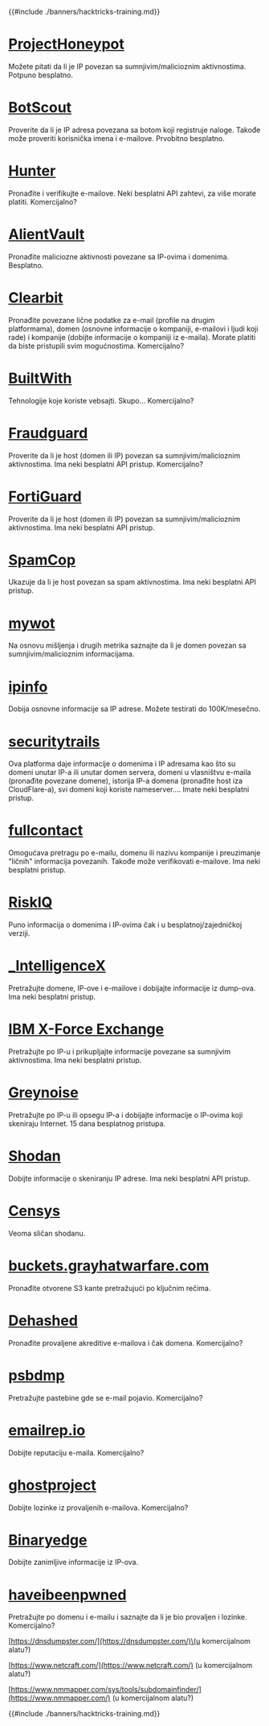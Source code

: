{{#include ./banners/hacktricks-training.md}}

# [ProjectHoneypot](https://www.projecthoneypot.org/)

Možete pitati da li je IP povezan sa sumnjivim/malicioznim aktivnostima. Potpuno besplatno.

# [**BotScout**](http://botscout.com/api.htm)

Proverite da li je IP adresa povezana sa botom koji registruje naloge. Takođe može proveriti korisnička imena i e-mailove. Prvobitno besplatno.

# [Hunter](https://hunter.io/)

Pronađite i verifikujte e-mailove. 
Neki besplatni API zahtevi, za više morate platiti. 
Komercijalno?

# [AlientVault](https://otx.alienvault.com/api)

Pronađite maliciozne aktivnosti povezane sa IP-ovima i domenima. Besplatno.

# [Clearbit](https://dashboard.clearbit.com/)

Pronađite povezane lične podatke za e-mail \(profile na drugim platformama\), domen \(osnovne informacije o kompaniji, e-mailovi i ljudi koji rade\) i kompanije \(dobijte informacije o kompaniji iz e-maila\). 
Morate platiti da biste pristupili svim mogućnostima. 
Komercijalno?

# [BuiltWith](https://builtwith.com/)

Tehnologije koje koriste vebsajti. Skupo... 
Komercijalno?

# [Fraudguard](https://fraudguard.io/)

Proverite da li je host \(domen ili IP\) povezan sa sumnjivim/malicioznim aktivnostima. Ima neki besplatni API pristup. 
Komercijalno?

# [FortiGuard](https://fortiguard.com/)

Proverite da li je host \(domen ili IP\) povezan sa sumnjivim/malicioznim aktivnostima. Ima neki besplatni API pristup.

# [SpamCop](https://www.spamcop.net/)

Ukazuje da li je host povezan sa spam aktivnostima. Ima neki besplatni API pristup.

# [mywot](https://www.mywot.com/)

Na osnovu mišljenja i drugih metrika saznajte da li je domen povezan sa sumnjivim/malicioznim informacijama.

# [ipinfo](https://ipinfo.io/)

Dobija osnovne informacije sa IP adrese. Možete testirati do 100K/mesečno.

# [securitytrails](https://securitytrails.com/app/account)

Ova platforma daje informacije o domenima i IP adresama kao što su domeni unutar IP-a ili unutar domen servera, domeni u vlasništvu e-maila \(pronađite povezane domene\), istorija IP-a domena \(pronađite host iza CloudFlare-a\), svi domeni koji koriste nameserver.... 
Imate neki besplatni pristup.

# [fullcontact](https://www.fullcontact.com/)

Omogućava pretragu po e-mailu, domenu ili nazivu kompanije i preuzimanje "ličnih" informacija povezanih. Takođe može verifikovati e-mailove. Ima neki besplatni pristup.

# [RiskIQ](https://www.spiderfoot.net/documentation/)

Puno informacija o domenima i IP-ovima čak i u besplatnoj/zajedničkoj verziji.

# [\_IntelligenceX](https://intelx.io/)

Pretražujte domene, IP-ove i e-mailove i dobijajte informacije iz dump-ova. Ima neki besplatni pristup.

# [IBM X-Force Exchange](https://exchange.xforce.ibmcloud.com/)

Pretražujte po IP-u i prikupljajte informacije povezane sa sumnjivim aktivnostima. Ima neki besplatni pristup.

# [Greynoise](https://viz.greynoise.io/)

Pretražujte po IP-u ili opsegu IP-a i dobijajte informacije o IP-ovima koji skeniraju Internet. 15 dana besplatnog pristupa.

# [Shodan](https://www.shodan.io/)

Dobijte informacije o skeniranju IP adrese. Ima neki besplatni API pristup.

# [Censys](https://censys.io/)

Veoma sličan shodanu.

# [buckets.grayhatwarfare.com](https://buckets.grayhatwarfare.com/)

Pronađite otvorene S3 kante pretražujući po ključnim rečima.

# [Dehashed](https://www.dehashed.com/data)

Pronađite provaljene akreditive e-mailova i čak domena. 
Komercijalno?

# [psbdmp](https://psbdmp.ws/)

Pretražujte pastebine gde se e-mail pojavio. 
Komercijalno?

# [emailrep.io](https://emailrep.io/key)

Dobijte reputaciju e-maila. 
Komercijalno?

# [ghostproject](https://ghostproject.fr/)

Dobijte lozinke iz provaljenih e-mailova. 
Komercijalno?

# [Binaryedge](https://www.binaryedge.io/)

Dobijte zanimljive informacije iz IP-ova.

# [haveibeenpwned](https://haveibeenpwned.com/)

Pretražujte po domenu i e-mailu i saznajte da li je bio provaljen i lozinke. 
Komercijalno?

[https://dnsdumpster.com/](https://dnsdumpster.com/)\(u komercijalnom alatu?\)

[https://www.netcraft.com/](https://www.netcraft.com/) \(u komercijalnom alatu?\)

[https://www.nmmapper.com/sys/tools/subdomainfinder/](https://www.nmmapper.com/) \(u komercijalnom alatu?\)

{{#include ./banners/hacktricks-training.md}}
